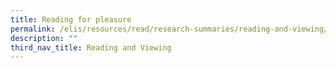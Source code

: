 ```yaml
---
title: Reading for pleasure
permalink: /elis/resources/read/research-summaries/reading-and-viewing/reading-for-pleasure/
description: ""
third_nav_title: Reading and Viewing
---
```


